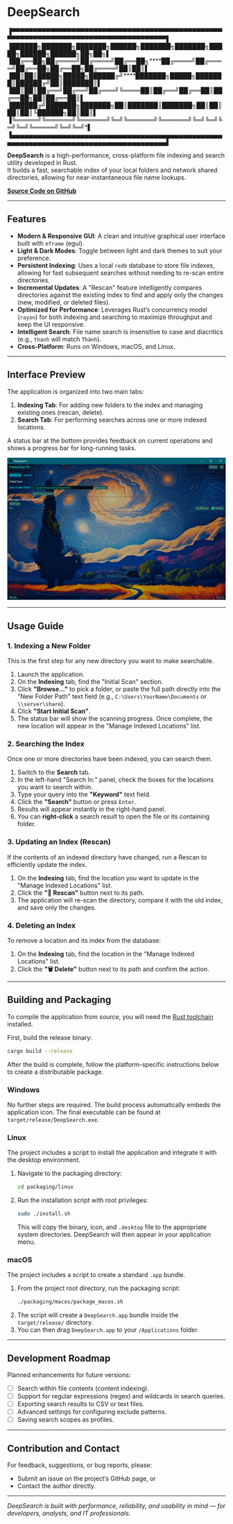 # DeepSearch

▐▀▀▀▀▀▀▀▀▀▀▀▀▀▀▀▀▀▀▀▀▀▀▀▀▀▀▀▀▀▀▀▀▀▀▀▀▀▀▀▀▀▀▀▀▀▀▀▀▀▀▀▀▀▀▀▀▀▀▀▀▀▀▀▀▀▀▀▀▀▀▀▀▀▀▀▀▀▀▀▀▀▀▀▀▀▀▌
▐*██████╗*███████╗███████╗██████╗*****███████╗███████╗*█████╗*██████╗**██████╗██╗**██╗*▌
▐*██╔══██╗██╔════╝██╔════╝██╔══██╗****██╔════╝██╔════╝██╔══██╗██╔══██╗██╔════╝██║**██║*▌
▐*██║**██║█████╗**█████╗**██████╔╝****███████╗█████╗**███████║██████╔╝██║*****███████║*▌
▐*██║**██║██╔══╝**██╔══╝**██╔═══╝*****╚════██║██╔══╝**██╔══██║██╔══██╗██║*****██╔══██║*▌
▐*██████╔╝███████╗███████╗██║*********███████║███████╗██║**██║██║**██║╚██████╗██║**██║*▌
▐*╚═════╝*╚══════╝╚══════╝╚═╝*********╚══════╝╚══════╝╚═╝**╚═╝╚═╝**╚═╝*╚═════╝╚═╝**╚═╝*▌
▐▄▄▄▄▄▄▄▄▄▄▄▄▄▄▄▄▄▄▄▄▄▄▄▄▄▄▄▄▄▄▄▄▄▄▄▄▄▄▄▄▄▄▄▄▄▄▄▄▄▄▄▄▄▄▄▄▄▄▄▄▄▄▄▄▄▄▄▄▄▄▄▄▄▄▄▄▄▄▄▄▄▄▄▄▄▄▌

**DeepSearch** is a high-performance, cross-platform file indexing and search utility developed in Rust.  
It builds a fast, searchable index of your local folders and network shared directories, allowing for near-instantaneous file name lookups.

[**Source Code on GitHub**](https://github.com/dohuyhoang93/DeepSearch)

---

## Features

- **Modern & Responsive GUI**: A clean and intuitive graphical user interface built with `eframe` (egui).
- **Light & Dark Modes**: Toggle between light and dark themes to suit your preference.
- **Persistent Indexing**: Uses a local `redb` database to store file indexes, allowing for fast subsequent searches without needing to re-scan entire directories.
- **Incremental Updates**: A "Rescan" feature intelligently compares directories against the existing index to find and apply only the changes (new, modified, or deleted files).
- **Optimized for Performance**: Leverages Rust’s concurrency model (`rayon`) for both indexing and searching to maximize throughput and keep the UI responsive.
- **Intelligent Search**: File name search is insensitive to case and diacritics (e.g., `thanh` will match `Thành`).
- **Cross-Platform**: Runs on Windows, macOS, and Linux.

---

## Interface Preview

The application is organized into two main tabs:

1.  **Indexing Tab**: For adding new folders to the index and managing existing ones (rescan, delete).
2.  **Search Tab**: For performing searches across one or more indexed locations.

A status bar at the bottom provides feedback on current operations and shows a progress bar for long-running tasks.

![image](./assets/screenshot.png)


---

## Usage Guide

### 1. Indexing a New Folder

This is the first step for any new directory you want to make searchable.

1.  Launch the application.
2.  On the **Indexing** tab, find the "Initial Scan" section.
3.  Click **"Browse..."** to pick a folder, or paste the full path directly into the "New Folder Path" text field (e.g., `C:\Users\YourName\Documents` or `\\server\share`).
4.  Click **"Start Initial Scan"**. 
5.  The status bar will show the scanning progress. Once complete, the new location will appear in the "Manage Indexed Locations" list.

### 2. Searching the Index

Once one or more directories have been indexed, you can search them.

1.  Switch to the **Search** tab.
2.  In the left-hand "Search In:" panel, check the boxes for the locations you want to search within.
3.  Type your query into the **"Keyword"** text field.
4.  Click the **"Search"** button or press `Enter`.
5.  Results will appear instantly in the right-hand panel.
6.  You can **right-click** a search result to open the file or its containing folder.

### 3. Updating an Index (Rescan)

If the contents of an indexed directory have changed, run a Rescan to efficiently update the index.

1.  On the **Indexing** tab, find the location you want to update in the "Manage Indexed Locations" list.
2.  Click the **"🔄 Rescan"** button next to its path.
3.  The application will re-scan the directory, compare it with the old index, and save only the changes.

### 4. Deleting an Index

To remove a location and its index from the database:

1.  On the **Indexing** tab, find the location in the "Manage Indexed Locations" list.
2.  Click the **"🗑 Delete"** button next to its path and confirm the action.

---

## Building and Packaging

To compile the application from source, you will need the [Rust toolchain](https://www.rust-lang.org/tools/install) installed.

First, build the release binary:
```sh
cargo build --release
```

After the build is complete, follow the platform-specific instructions below to create a distributable package.

### Windows

No further steps are required. The build process automatically embeds the application icon. The final executable can be found at `target/release/DeepSearch.exe`.

### Linux

The project includes a script to install the application and integrate it with the desktop environment.

1.  Navigate to the packaging directory:
    ```sh
    cd packaging/linux
    ```
2.  Run the installation script with root privileges:
    ```sh
    sudo ./install.sh
    ```
    This will copy the binary, icon, and `.desktop` file to the appropriate system directories. DeepSearch will then appear in your application menu.

### macOS

The project includes a script to create a standard `.app` bundle.

1.  From the project root directory, run the packaging script:
    ```sh
    ./packaging/macos/package_macos.sh
    ```
2.  The script will create a `DeepSearch.app` bundle inside the `target/release/` directory.
3.  You can then drag `DeepSearch.app` to your `/Applications` folder.

---

## Development Roadmap

Planned enhancements for future versions:

- [ ] Search within file contents (content indexing).
- [ ] Support for regular expressions (regex) and wildcards in search queries.
- [ ] Exporting search results to CSV or text files.
- [ ] Advanced settings for configuring exclude patterns.
- [ ] Saving search scopes as profiles.

---

## Contribution and Contact

For feedback, suggestions, or bug reports, please:

- Submit an issue on the project’s GitHub page, or  
- Contact the author directly.

---

_DeepSearch is built with performance, reliability, and usability in mind — for developers, analysts, and IT professionals._
